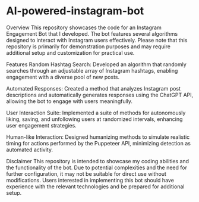 # AI-powered-instagram-bot

Overview
This repository showcases the code for an Instagram Engagement Bot that I developed. The bot features several algorithms designed to interact with Instagram users effectively. Please note that this repository is primarily for demonstration purposes and may require additional setup and customization for practical use.

Features
Random Hashtag Search: Developed an algorithm that randomly searches through an adjustable array of Instagram hashtags, enabling engagement with a diverse pool of new posts.

Automated Responses: Created a method that analyzes Instagram post descriptions and automatically generates responses using the ChatGPT API, allowing the bot to engage with users meaningfully.

User Interaction Suite: Implemented a suite of methods for autonomously liking, saving, and unfollowing users at randomized intervals, enhancing user engagement strategies.

Human-like Interaction: Designed humanizing methods to simulate realistic timing for actions performed by the Puppeteer API, minimizing detection as automated activity.

Disclaimer
This repository is intended to showcase my coding abilities and the functionality of the bot. Due to potential complexities and the need for further configuration, it may not be suitable for direct use without modifications. Users interested in implementing this bot should have experience with the relevant technologies and be prepared for additional setup.
